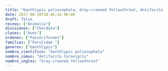 ```yaml
---
title: "Geothlypis poliocephala, Gray-crowned Yellowthroat, Antifacito Coronigrís"
date: 2017-08-18T20:46:32-06:00
draft: false
reinos: ["Animalia"]
divisiones: ["Chordata"]
clases: ["Aves"]
ordenes: ["Passeriformes"]
familias: ["Parulidae "]
generos: ["Geothlypis"]
nombre_cientifico: "Geothlypis poliocephala"
nombre_comun: "Antifacito Coronigrís"
nombre_ingles: "Gray-crowned Yellowthroat"
---
```

